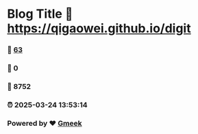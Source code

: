 # Blog Title :link: https://qigaowei.github.io/digit 
### :page_facing_up: [63](https://qigaowei.github.io/digit/tag.html) 
### :speech_balloon: 0 
### :hibiscus: 8752 
### :alarm_clock: 2025-03-24 13:53:14 
### Powered by :heart: [Gmeek](https://github.com/Meekdai/Gmeek)
